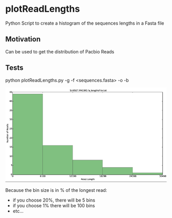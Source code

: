# plotReadLengths

Python Script to create a histogram of the sequences lengths in a Fasta file 

## Motivation

Can be used to get the distribution of Pacbio Reads

## Tests

python plotReadLengths.py -g <genomeSize> -f <sequences.fasta> -o <outputDir> -b <binSize in percentage of the longest read>

![alt text](https://raw.githubusercontent.com/MCorentin/plotReadLengths/master/image.png)

Because the bin size is in % of the longest read: 
- if you choose 20%, there will be 5 bins
- if you choose 1% there will be 100 bins
- etc...
